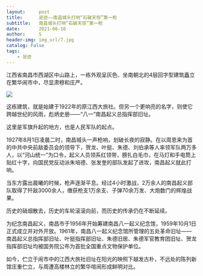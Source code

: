 ```yaml
---
layout:     post
title:      足迹——南昌城头打响“石破天惊”第一枪 
subtitle:   南昌城头打响“石破天惊”第一枪 
date:       2021-06-10
author:     S
header-img: img_url/7.jpg
catalog: False
tags:
    - 足迹
---
```

江西省南昌市西湖区中山路上，一栋外观呈灰色、坐南朝北的4层回字型建筑矗立在繁华闹市中，尽显肃穆和庄严。 

![](https://raw.githubusercontent.com/shaosb/shaosb.github.io/master/img_url/7-1.jpg)

这栋建筑，就是始建于1922年的原江西大旅社。但另一个更响亮的名字，则使它跨越世纪的风雨，彪炳史册——“八一”南昌起义总指挥部旧址。

这里是军旗升起的地方，也是人民军队的起点。

1927年8月1日凌晨二时，南昌城头一声枪响，划破长夜的寂静。在以周恩来为首的中共中央前敌委员会的领导下，贺龙、叶挺、朱德、刘伯承等人率领军队两万多人，以“河山统一”为口令，起义人员领系红领带，膀扎白毛巾，在马灯和手电筒上贴红十字，向国民党反动派朱培德、张发奎的部队发起了进攻，南昌起义就此打响。 

当东方露出晨曦的时候，枪声逐渐平息。经过4小时激战，2万余人的南昌起义部队取得了歼敌3000余人，缴获枪支1万余支、子弹70余万发、大炮数门的辉煌战果。

历史的硝烟散去，历史的车轮滚滚向前，而历史的传承仍在不断延续。

为纪念南昌起义，南昌市于1956年开始筹建南昌八一起义纪念馆，1959年10月1日正式成立并对外开放。1961年，南昌八一起义纪念馆所管理的五处革命旧址——南昌起义总指挥部旧址、叶挺指挥部旧址、朱德旧居、朱德军官教育团旧址、贺龙指挥部旧址均被国务院公布为首批全国重点文物保护单位。

如今，伫立于闹市中的江西大旅社旧址在阳光的映照下越发古朴，不远处的陈列新馆庄重伫立，与周遭高楼林立的繁华喧闹形成鲜明对比。 